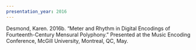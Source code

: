 ```yaml
---
presentation_year: 2016
---
```

Desmond, Karen. 2016b. “Meter and Rhythm in Digital Encodings of Fourteenth-Century Mensural Polyphony.” Presented at the Music Encoding Conference, McGill University, Montreal, QC, May.
